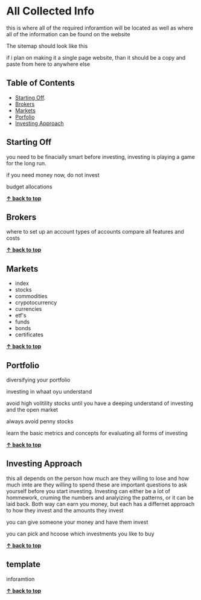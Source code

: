 # All Collected Info

this is where all of the required inforamtion will be located as well as where all of the information can be found on the website

The sitemap should look like this

if i plan on making it a single page website, than it should be a copy and paste from here to anywhere else

## Table of Contents

- [Starting Off](#starting-off).
- [Brokers](#brokers)
- [Markets](#markets)
- [Porfolio](#portfolio)
- [Investing Approach](#investing-approach)

## Starting Off

you need to be finacially smart before investing, investing is playing a game for the long run.

if you need money now, do not invest

budget allocations

**[↑ back to top](#table-of-contents)**

## Brokers

where to set up an account
types of accounts
compare all features and costs

**[↑ back to top](#table-of-contents)**

## Markets

- index
- stocks
- commodities
- crypotocurrency
- currencies
- etf's
- funds
- bonds
- certificates

**[↑ back to top](#table-of-contents)**

## Portfolio

diversifying your portfolio

investing in whaat oyu understand

avoid high volitility stocks until you have a deeping understand of investing and the open market

always avoid penny stocks

learn the basic metrics and concepts for evaluating all forms of investing

**[↑ back to top](#table-of-contents)**

## Investing Approach

this all depends on the person
how much are they willing to lose and how much imte are they willing to spend
these are important questions to ask yourself before you start investing. Investing can either be a lot of hommework, cruming the numbers and analyizing the patterns, or it can be laid back. Both way can earn you money, but each has a differnet approach to how they invest and the amounts they invest

you can give someone your money and have them invest

you can pick and hcoose which investments you like to buy

**[↑ back to top](#table-of-contents)**

## template

inforamtion

**[↑ back to top](#table-of-contents)**
